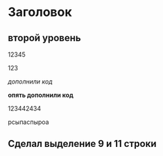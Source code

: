 # Заголовок

## второй уровень

12345

123

*дополнили код*

**опять дополнили код**

123442434

рсыпаспыроа

## Сделал выделение 9 и 11 строки
